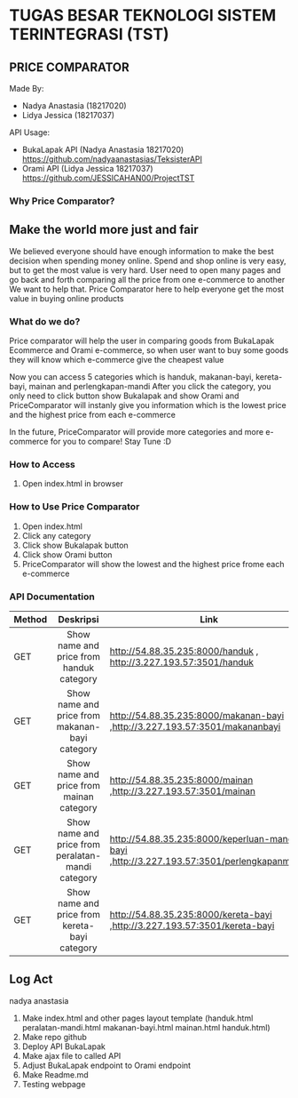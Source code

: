 # TUGAS BESAR TEKNOLOGI SISTEM TERINTEGRASI (TST)

## PRICE COMPARATOR

Made By:
- Nadya Anastasia (18217020)
- Lidya Jessica (18217037)

API Usage:
- BukaLapak API (Nadya Anastasia 18217020) https://github.com/nadyaanastasias/TeksisterAPI
- Orami API (Lidya Jessica 18217037) https://github.com/JESSICAHAN00/ProjectTST

### Why Price Comparator?
## Make the world more just and fair
We believed everyone should have enough information to make the best decision when spending money online. 
Spend and shop online is very easy, but to get the most value is very hard. 
User need to open many pages and go back and forth comparing all the price from one e-commerce to another
We want to help that.
Price Comparator here to help everyone get the most value in buying online products

### What do we do?
Price comparator will help the user in comparing goods from BukaLapak Ecommerce and Orami e-commerce, so when user want to buy
some goods they will know which e-commerce give the cheapest value 

Now you can access 5 categories which is handuk, makanan-bayi, kereta-bayi, mainan and perlengkapan-mandi
After you click the category, you only need to click button show Bukalapak and show Orami and PriceComparator will instanly 
give you information which is the lowest price and the highest price from each e-commerce

In the future, PriceComparator will provide more categories and more e-commerce for you to compare! Stay Tune :D

### How to Access
1. Open index.html in browser

### How to Use Price Comparator
1. Open index.html
2. Click any category
3. Click show Bukalapak button
4. Click show Orami button 
5. PriceComparator will show the lowest and the highest price frome each e-commerce

### API Documentation
| Method | Deskripsi | Link |
|--------|:---------:|------|
|GET     | Show name and price from handuk category | http://54.88.35.235:8000/handuk , http://3.227.193.57:3501/handuk|
|GET     | Show name and price from makanan-bayi category | http://54.88.35.235:8000/makanan-bayi  ,http://3.227.193.57:3501/makananbayi|
|GET     | Show name and price from mainan category | http://54.88.35.235:8000/mainan  ,http://3.227.193.57:3501/mainan|
|GET     | Show name and price from peralatan-mandi category | http://54.88.35.235:8000/keperluan-mandi-bayi  ,http://3.227.193.57:3501/perlengkapanmandi|
|GET     | Show name and price from kereta-bayi category | http://54.88.35.235:8000/kereta-bayi  ,http://3.227.193.57:3501/kereta-bayi|

## Log Act
nadya anastasia
1. Make index.html and other pages layout template (handuk.html peralatan-mandi.html makanan-bayi.html mainan.html handuk.html)
2. Make repo github
3. Deploy API BukaLapak
4. Make ajax file to called API
5. Adjust BukaLapak endpoint to Orami endpoint
6. Make Readme.md
7. Testing webpage


